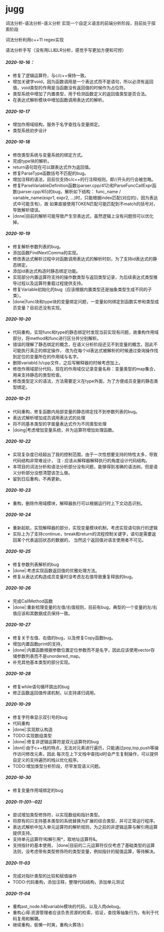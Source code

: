 ﻿# jugg

词法分析-语法分析-语义分析 实现一个自定义语言的前端分析阶段，目前处于探索阶段

词法分析利用c++11 regex实现

语法分析手写（没有用LL和LR分析，感觉手写更加方便和可控）

##### 2020-10-16：
* 修复了逻辑运算符，与c/c++保持一致。
* 增加关键字void，因为函数调用是一个表达式而不是语句，所以必须有返回值，void类型的作用是当函数没有返回值的时候作为占位符。
* 类型系统中增加了内置类型，用于检测函数定义的返回值类型是否合法。
* 在表达式解析模块中增加函数调用表达式的解析。

##### 2020-10-17
* 增加作用域结构，服务于名字查找与变量绑定。
* 类型系统初步设计

##### 2020-10-18
* 修改类型系统与变量系统的绑定方式。
* 完成type块的解析。
* return语句现在可以跟表达式作为返回值。
* 修复ParseType函数括号不匹配的bug。
* 增加注释的语法，目前仅支持c/c++的行注释规则，即//开头的行会被忽略。
* 修复ParseVariableDefinition函数(parser.cpp/412)和ParseFuncCallExpr函数(parser.cpp/65)的bug，解析如下结构：
   func_name / variable_name(expr1, expr2, ...)时，只能根据index匹配(对应的)，因为表达式中可能含有)，故
   如果直接使用TOKEN匹配可能匹配到不match的括号对，导致解析错误。
* |done|目前的解析可能导致产生空表达式，虽然逻辑上没有问题但可以优化掉。

##### 2020-10-19
* 修复解析参数列表的bug。
* 添加函数FindNextComma的实现。
* 修改表达式解析过程中对函数调用表达式的解析时刻，为了支持id表达式的静态绑定。
* 添加id表达式构造时静态绑定功能。
* 实现部分内置运算符支持的操作数类型与返回类型记录，为后续表达式类型推导过程以及运算符重载过程提供支持。
* 修复Variable初始化的bug（应该根据内置类型还是抽象类型生成不同的子类）。
* |done|func块和type块的变量绑定问题，一变量如何绑定到函数实参和类型成员变量？目前还没有实现。

##### 2020-10-20
* 代码重构，实现func和type的静态绑定时发现当前实现有问题，故重构作用域部分，将method和func进行区分并分别解析。
* 错误的理解了静态绑定的概念，在语义分析阶段还见不到变量的概念，因此不可能执行真正的绑定操作，
改为在每个id表达式被解析的时候通过查询操作找到定位的变量所在的作用域与名字。
* 删除variabld.h/cpp文件，之后写解释器的时候考虑加上。
* 修改作用域部分代码，现在的作用域仅记录变量名称：变量类型的map集合，用来支持静态的类型检查。
* 修改类型定义的语法，方法需要定义在type外面，为了方便成员变量的静态类型绑定。

##### 2020-10-21
* 代码重构，修复函数内局部变量的静态绑定找不到参数列表的bug。
* 表达式解析增加成员调用表达式的处理
* 将不同基本类型的字面量表达式作为不同类型处理
* |doing|考虑增加变量系统，并为运算符增加处理函数。

##### 2020-10-22
* 实现复杂度已经超出了我的控制范围，由于一次性想要支持的特性太多，导致代码结构非常难设计，
注 : 应该从解释器解释执行的角度设计代码结构。
* 本项目的词法分析和语法分析部分没有问题，能够得到准确的语法树。但是语义分析部分没想清楚该怎么做。
* 留到日后重构，不再更新。

##### 2020-10-23
* 重构，删除作用域模块，解释器执行可以根据运行时上下文动态识别。

##### 2020-10-24
* 重新起航，实现解释器的部分，实现变量模块机制，考虑实现语句执行的逻辑
* 实际上为了支持continue，break和return的流程控制关键字，语句是需要返回某个代表返回状态的数据的，
当然这个返回值对语言使用者不可见。

##### 2020-10-25
* 修复参数列表解析的bug
* |done|:考虑实现函数返回值的优雅处理方法。
* 修复从表达式构造成员变量时没考虑左右值导致重复释放的bug。

##### 2020-10-26
* 完成CallMethod函数
* |done|:重新梳理变量的左值/右值规则，目前有bug，典型的一个变量的左/右值应该和其数据成员保持一致。

##### 2020-10-27
* 修复关于左值、右值的bug，以及修复Copy函数bug。
* 增加内置函数print的支持，
* |done|:内置函数根据参数位置定位参数而不是名字，因此应该使用vector存储参数列表而不是unordered_map。
* 补充其他基本类型的部分实现。

##### 2020-10-28
* 修复while语句循环跳出的bug
* 修正函数返回值传递机制，以支持递归调用。

##### 2020-10-29
* 修复字符串显示双引号的bug
* 代码重构
* |done|:实现默认构造
* TODO:实现数组类型
* |done|:修复非逻辑运算符是双元运算符的bug
* |dont|:由于c++栈的特点，无法对元素进行遍历，只能通过pop,top,push等操作访问修改元素，因此
每次在上下文栈中查找id时会产生复制操作，可以提供自定义的支持遍历的栈以优化程序。
* TODO:增加类型分析阶段，尽早发现语义问题。

##### 2020-10-30
* 修复变量作用域绑定的bug

##### 2020-11-[01--02]
* 尝试增加类型修饰符，以实现数组和指针类型。
* 将原有的只支持基本类型的系统替换为扩展的综合类型，并可正常运行程序。
* 表达式解析中加入单元运算符的解析规则，为之前的非逻辑运算与解引用运算提供支持。
* 支持单元运算符!和解引用*，取地址运算符&。
* 支持指针的基本使用， |done|目前的二元运算符仅仅考虑了基础类型的运算法则，没考虑带有类型修饰符的类型变量，例如指针的赋值运算，等待解决。

##### 2020-11-03
* 完成对指针类型的比较和赋值操作
* TODO:代码重构，添加注释，整理代码结构，添加单元测试

##### 2020-11-04
* 重构ast_node.h和variable模块的代码，以及人肉debug。
* 重构心得:资源管理者应该负责资源的检索，验证，查找等抽象行为，有利于代码复用和解耦。
* 继续重构，偷懒一时爽，重构火葬场:)
